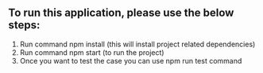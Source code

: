 ## To run this application, please use the below steps:

1. Run command npm install (this will install project related dependencies)
2. Run command npm start (to run the project)
3. Once you want to test the case you can use npm run test command
